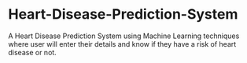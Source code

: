 # Heart-Disease-Prediction-System
A Heart Disease Prediction System using Machine Learning techniques where user will enter their details and know if they have a risk of heart disease or not.
